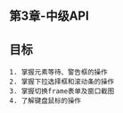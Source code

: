 ## 第3章-中级API



## 目标

```
1. 掌握元素等待、警告框的操作
2. 掌握下拉选择框和滚动条的操作
3. 掌握切换frame表单及窗口截图
4. 了解键盘鼠标的操作
```

